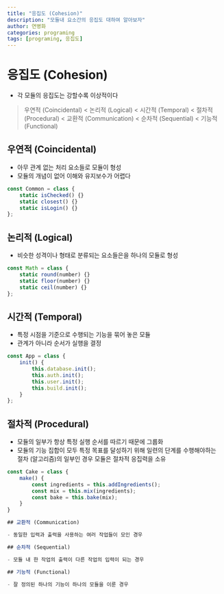 ```yaml
---
title: "응집도 (Cohesion)"
description: "모듈내 요소간의 응집도 대하여 알아보자"
author: 연병화
categories: programing
tags: [programing, 응집도]
---
```


# 응집도 (Cohesion)

- 각 모듈의 응집도는 강할수록 이상적이다

> 우연적 (Coincidental) < 논리적 (Logical) < 시간적 (Temporal) < 절차적 (Procedural) < 교환적 (Communication) < 순차적 (Sequential) < 기능적 (Functional)


## 우연적 (Coincidental)

- 아무 관계 없는 처리 요소들로 모듈이 형성
- 모듈의 개념이 없어 이해와 유지보수가 어렵다

```javascript
const Common = class {
    static isChecked() {}
    static closest() {}
    static isLogin() {}
};
```

## 논리적 (Logical)

- 비슷한 성격이나 형태로 분류되는 요소들은을 하나의 모듈로 형성

```javascript
const Math = class {
    static round(number) {}
    static floor(number) {}
    static ceil(number) {}
};
```


## 시간적 (Temporal)

- 특정 시점을 기준으로 수행되는 기능을 묶어 놓은 모듈
- 관계가 아니라 순서가 실행을 결정

```javascript
const App = class {
    init() {
        this.database.init();
        this.auth.init();
        this.user.init();
        this.build.init();
    }
};
```

## 절차적 (Procedural)

- 모듈의 일부가 항상 특정 실행 순서를 따르기 때문에 그룹화 
- 모듈의 기능 집합이 모두 특정 목표를 달성하기 위해 일련의 단계를 수행해야하는 절차 (알고리즘)의 일부인 경우 모듈은 절차적 응집력을 소유

```javascript
const Cake = class {
    make() {
        const ingredients = this.addIngredients();
        const mix = this.mix(ingredients);
        const bake = this.bake(mix);
    }
}

## 교환적 (Communication)

- 동일한 입력과 출력을 사용하는 여러 작업들이 모인 경우

## 순차적 (Sequential)

- 모듈 내 한 작업의 출력이 다른 작업의 입력이 되는 경우

## 기능적 (Functional)

- 잘 정의된 하나의 기능이 하나의 모듈을 이룬 경우